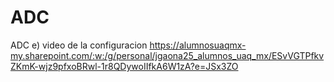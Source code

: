 # ADC
ADC e)
video de la configuracion 
https://alumnosuaqmx-my.sharepoint.com/:w:/g/personal/jgaona25_alumnos_uaq_mx/ESvVGTPfkvZKmK-wjz9pfxoBRwl-1r8QDywoIIfkA6W1zA?e=JSx3ZO
